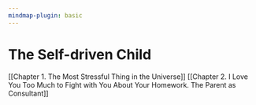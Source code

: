 ```yaml
---
mindmap-plugin: basic
---
```


# The Self-driven Child


[[Chapter 1. The Most Stressful Thing in the Universe]]
[[Chapter 2. I Love You Too Much to Fight with You About Your Homework. The Parent as Consultant]]



